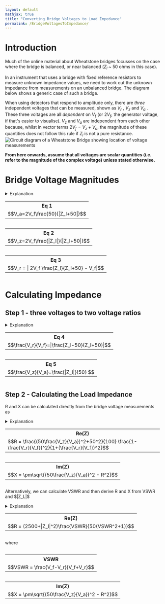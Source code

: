 ```yaml
---
layout: default
mathjax: true
title: "Converting Bridge Voltages to Load Impedance"
permalink: /BridgeVoltagesToImpedance/
---
```

# Introduction
Much of the online material about Wheatstone bridges focusses on the case where the bridge is balanced, or near balanced ($Z_l$ ~ 50 ohms in this case). 

In an instrument that uses a bridge with fixed reference resistors to measure unknown impedance values, we need to work out the unknown impedance from measurements on an unbalanced bridge. The diagram below shows a generic case of such a bridge. 

When using detectors that respond to amplitude only, there are *three* independent voltages that can be measured, shown as $V_r$ , $V_z$  and $V_a$ . These three voltages are all *dependent* on $V_f$ (or $2V_f$, the generator voltage, if that's easier to visualise). $V_z$ and $V_a$ are independent from each other because, whilst in vector terms $2V_f = V_z + V_a$, the magnitude of these quantities does not follow this rule if $Z_l$ is not a pure resistance. 
![Circuit diagram of a Wheatstone Bridge showing location of voltage measurements](https://g1ojs.github.io/G1OJS-MR300-SARK100-Firmware/assets/img/Generic%20Wheatstone%20Bridge.png)

**From here onwards, assume that all voltages are scalar quantities (i.e. refer to the magnitude of the complex voltage) unless stated otherwise.**

# Bridge Voltage Magnitudes
<details>
<summary>Explanation</summary>
<p>We can calculate the expected magnitude of these voltages as follows.</p>
<p>$V_a$ and $V_z$ are voltages across the two impedances of a simple potential divider, albeit with one of the impedances potentially complex.</p>
<p>If, for example, $2V_f$ is 1.0, the magnitude of the current flowing through the load and upper resistor 
will be $\frac{1}{|Z_l+50|}$ </p>

<p>Multiplying this by 50 for the upper resistor and 
and $|Z_L|$ for the unknown load gives the magnitude of the voltages 
relative to $2V_f$ . Hence,</p>
   
$$V_a=2V_f\frac{50}{|Z_l+50|}$$

<p>and</p> 

$$V_z=2V_f\frac{|Z_l|}{|Z_l+50|}$$

<p>To get at $V_r$ we simply note that in *vector* terms, $V_r = V_f - V_z$ , and the magnitude $V_r$ is then $|V_f - V_z|$ .</p>

<p>On the left of the bridge we have $V_f$, and on the right we use potential divider maths again to get the midpoint voltage.</p> 
<p>Then, with complex-valued calculations inside the |mod| bars, we have</p>

$$V_r = | 2V_f \frac{Z_l}{Z_l+50} - V_f|$$

<p>so our three equations are:</p>
</details>
<div style='float:left'>
<table>
   <tr>
      <th>Eq 1</th>
   </tr>
   <tr>
      <td>$$V_a=2V_f\frac{50}{|Z_l+50|}$$</td>
   </tr>
</table>
</div>
<div  style='float:left'>
<table>
   <tr>
      <th>Eq 2</th>
   </tr>
   <tr>
      <td>$$V_z=2V_f\frac{|Z_l|}{|Z_l+50|}$$</td>
   </tr>
</table>
</div>

<div  style='float:left'>
<table>
   <tr>
      <th>Eq 3</th>
   </tr>
   <tr>
    <td>$$V_r = | 2V_f \frac{Z_l}{Z_l+50} - V_f|$$</td>
   </tr>
</table>
</div>

<div  style='clear:both'></div>

# Calculating Impedance
## Step 1 - three voltages to two voltage ratios
<details>
<summary>Explanation</summary>
<p>Looking at equations 1 and 2, we can see that they have the same denominator, and both share the multiplier $2V_f$ , so dividing one equation by the other will get rid of these quantities and leave us with $\frac{V_z}{V_a}=\frac{|Z_l|}{50}$ which gives us the magnitude of the unknown impedance. </p>

<p>To get the complex impedance, we need an equation that contains it directly rather than inside |mod| bars. If we look again at the equation for $V_r$ above, we can rearrange to get a single fraction as follows:</p>

$$\frac{V_r}{V_f} = | 2 \frac{Z_l}{Z_l+50} - 1 | = | \frac{2Z_l - (Z_l+50)}{Z_l+50}| = |\frac{Z_l-50}{Z_l+50}| $$

<p>So we have:</p>

</details>

<div  style='float:left'>
<table>
   <tr>
      <th>Eq 4</th>
   </tr>
   <tr>
      <td>$$\frac{V_r}{V_f}=|\frac{Z_l-50}{Z_l+50}|$$</td>
   </tr>
</table>
</div>

<div  style='float:left'>
<table>
   <tr>
      <th>Eq 5</th>
   </tr>
   <tr>
      <td>$$\frac{V_z}{V_a}=\frac{|Z_l|}{50} $$</td>
   </tr>
</table>
</div>
<br>
<div  style='clear:both'></div>


## Step 2 - Calculating the Load Impedance 
R and X can be calculated directly from the bridge voltage measurements as 
<details>
<summary>Explanation</summary>
   
<p>The RHS of Eq4 with $Z_l = R+jX$ is </p>

$$|\frac{R-50+jX}{R+50+jX}|$$

Squaring the modulus $|a+jb|$ gives $a^2+b^2$, so squaring top and bottom of the equation above gives

<div  style='float:left'>
<table>
   <tr>
      <th>Eq6</th>
   </tr>
   <tr>
      <td>$$\frac{(R-50)^2+X^2}{(R+50)^2+X^2}=\frac{R^2-100R+2500+X^2}{(R^2+100R+2500+X^2}$$</td>
   </tr>
</table>
</div>
<div  style='clear:both'></div>

<p>But $R^2+X^2 = |Z_l|^2$ so </p>

<div  style='float:left'>
<table>
   <tr>
      <th>Eq7</th>
   </tr>
   <tr>
      <td>$$\frac{(R-50)^2+X^2}{(R+50)^2+X^2}=\frac{|Z_l|^2-100R+2500}{(|Z_l|^2+100R+2500}$$</td>
   </tr>
</table>
</div>
<div  style='clear:both'></div>


<p>Which can be solved to give</p>

$$R = \frac{|Z_l|^2+50^2}{100}\frac{1-(\frac{V_r}{V_f})^2}{1+(\frac{V_r}{V_f})^2}$$

<p>Now that we know $R$ as well as $|Z_l|$, we can use $X=\sqrt(|Z_l|^2-R^2)$ to get the complex impedance and VSWR.</p>

<p>We can rewrite these equations to use the bridge voltages directly:</p>

</details>

<div  style='float:left'>
<table>
   <tr>
      <th>Re(Z)</th>
   </tr>
   <tr>
      <td>$$R = \frac{(50\frac{V_z}{V_a})^2+50^2}{100}  \frac{1-\frac{V_r}{V_f})^2}{1+(\frac{V_r}{V_f})^2}$$</td>
   </tr>
</table>
</div>
<div  style='clear:both'></div>


<div  style='float:left'>
<table>
   <tr>
      <th>Im(Z)</th>
   </tr>
   <tr>
      <td>$$X = \pm\sqrt{(50\frac{V_z}{V_a})^2 - R^2}$$</td>
   </tr>
</table>
</div>
<div  style='clear:both'></div>

<p>Alternatively, we can calculate VSWR and then derive R and X from VSWR and $|Z_L|$ </p>

<details>
<summary>Explanation</summary>
<p>Note that the RHS of Eq4 is the magnitude of the reflection coefficient, or $\rho$ </p>

<p>So Eq7 from above is </p>
<p>$$\frac{(R-50)^2+X^2}{(R+50)^2+X^2}=\frac{|Z_l|^2-100R+2500}{(|Z_l|^2+100R+2500}=\rho^2$$</p>

<p>$\rho$ is related to VSWR by $\rho=\frac{VSWR-1}{VSWR+1}$ so $\rho^2$ is 
   
$$\frac{(VSWR^2+1)-2VSWR}{(VSWR^2+1)+2VSWR} = \frac{(R-50)^2+X^2}{(R+50)^2+X^2}=\frac{|Z_l|^2-100R+2500}{|Z_l|^2+100R+2500}$$ </p>

<p>Which can be rearranged to give</p>

$$R = (2500+|Z_l|^2)\frac{VSWR}{50(VSWR^2+1)}$$

<p>VSWR is given by $\frac{1+\rho}{1-\rho}$ which can be combined with Eq4 to give</p>

$$VSWR = \frac{V_f-V_r}{V_f+V_r}$$

<p>So, with an interim step of calculating VSWR, we have:</p>

</details>

<div  style='float:left'>
<table>
   <tr>
      <th>Re(Z)</th>
   </tr>
   <tr>
      <td>$$R = (2500+|Z_l|^2)\frac{VSWR}{50(VSWR^2+1)}$$</td>
   </tr>
</table>
</div>
<div  style='clear:both'></div>


where 

<div  style='float:left'>
<table>
   <tr>
      <th>VSWR</th>
   </tr>
   <tr>
      <td>$$VSWR = \frac{V_f-V_r}{V_f+V_r}$$</td>
   </tr>
</table>
</div>
<div  style='clear:both'></div>

<div  style='float:left'>
<table>
   <tr>
      <th>Im(Z)</th>
   </tr>
   <tr>
      <td>$$X = \pm\sqrt{(50\frac{V_z}{V_a})^2 - R^2}$$</td>
   </tr>
</table>
</div>
<div  style='clear:both'></div>

